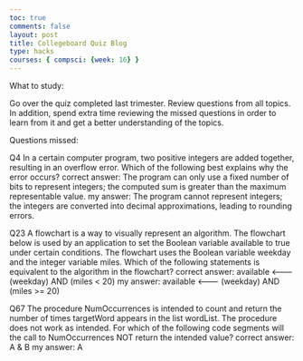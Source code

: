 ```yaml
---
toc: true
comments: false
layout: post
title: Collegeboard Quiz Blog
type: hacks
courses: { compsci: {week: 16} }
---
```

What to study: 

Go over the quiz completed last trimester. Review questions from all topics. In addition, spend extra time reviewing the missed questions in order to learn from it and get a better understanding of the topics.


Questions missed:

Q4 In a certain computer program, two positive integers are added together, resulting in an overflow error. Which of the following best explains why the error occurs?
correct answer: The program can only use a fixed number of bits to represent integers; the computed sum is greater than the maximum representable value.
my answer: The program cannot represent integers; the integers are converted into decimal approximations, leading to rounding errors.

Q23 A flowchart is a way to visually represent an algorithm. The flowchart below is used by an application to set the Boolean variable available to true under certain conditions. The flowchart uses the Boolean variable weekday and the integer variable miles. Which of the following statements is equivalent to the algorithm in the flowchart?
correct answer: available <--- (weekday) AND (miles < 20) 
my answer: available <--- (weekday) AND (miles >= 20)

Q67 The procedure NumOccurrences is intended to count and return the number of times targetWord appears in the list wordList. The procedure does not work as intended. For which of the following code segments will the call to NumOccurrences NOT return the intended value?
correct answer: A & B
my answer: A